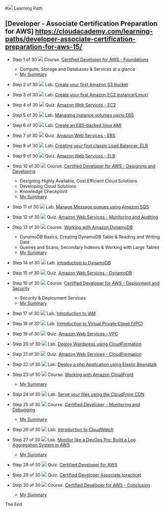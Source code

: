 #![](https://github.com/maxaldunate/aws-training/blob/master/icons/courses.ico) Learning Path

## [Developer - Associate Certification Preparation for AWS] https://cloudacademy.com/learning-paths/developer-associate-certification-preparation-for-aws-15/

* Step 1 of 30
![](https://github.com/maxaldunate/aws-training/blob/master/icons/courses.ico)
Course. [Certified Developer for AWS - Foundations](https://cloudacademy.com/amazon-web-services/certified-developer-foundations-course/)
  - Compute, Storage and Databases & Services at a glance  
  - [My Summary](https://github.com/maxaldunate/aws-training/blob/master/learning-paths-developer-associate-certification-preparation-for-aws-15/Setp01of30.%20Certified%20Developer%20for%20AWS.%20Foundations.md)

* Step 2 of 30
![](https://github.com/maxaldunate/aws-training/blob/master/icons/labs.ico)
Lab. [Create your first Amazon S3 bucket](https://cloudacademy.com/amazon-web-services/labs/create-your-first-amazon-s3-bucket-2/)

* Step 3 of 30
![](https://github.com/maxaldunate/aws-training/blob/master/icons/labs.ico)
Lab. [Create your first Amazon EC2 instance(Linux)](https://cloudacademy.com/amazon-web-services/labs/create-your-first-amazon-ec2-instance-1/)

* Step 4 of 30
![](https://github.com/maxaldunate/aws-training/blob/master/icons/quizzes.ico)
Quiz. [Amazon Web Services - EC2](https://cloudacademy.com/quiz/study/497270/results/)

* Step 5 of 30
![](https://github.com/maxaldunate/aws-training/blob/master/icons/labs.ico)
Lab. [Managing instance volumes using EBS](https://cloudacademy.com/amazon-web-services/labs/managing-instance-volumes-using-ebs-6/)

* Step 6 of 30
![](https://github.com/maxaldunate/aws-training/blob/master/icons/labs.ico)
Lab. [Create an EBS-backed linux AMI](https://cloudacademy.com/amazon-web-services/labs/create-ebs-backed-linux-ami-7/)

* Step 7 of 30
![](https://github.com/maxaldunate/aws-training/blob/master/icons/quizzes.ico)
Quiz. [Amazon Web Services - EBS](https://cloudacademy.com/quiz/study/497018/results/)

* Step 8 of 30
![](https://github.com/maxaldunate/aws-training/blob/master/icons/labs.ico)
Lab. [Creating your first classic Load Balancer. ELB](https://cloudacademy.com/amazon-web-services/labs/create-your-first-amazon-elastic-load-balancing-elb-4/)

* Step 9 of 30
![](https://github.com/maxaldunate/aws-training/blob/master/icons/quizzes.ico)
Quiz. [Amazon Web Services - ELB](https://cloudacademy.com/quiz/study/497023/results/)

* Step 10 of 30
![](https://github.com/maxaldunate/aws-training/blob/master/icons/courses.ico)
Course. [Certified Developer for AWS - Designing and Developing](https://cloudacademy.com/amazon-web-services/certified-developer-designing-and-developing-course/)
  - Designing Highly Available, Cost Efficient Cloud Solutions
  - Developing Cloud Solutions
  - Knowledge Checkpoint
  - [My Summary](https://github.com/maxaldunate/aws-training/blob/master/learning-paths-developer-associate-certification-preparation-for-aws-15/Setp10of30.%20Certified%20Developer%20for%20AWS.%20Designing%20and%20Developing.md)

* Step 11 of 30
![](https://github.com/maxaldunate/aws-training/blob/master/icons/labs.ico)
Lab. [Manage Message queues using Amazon SQS](https://cloudacademy.com/amazon-web-services/labs/manage-message-queue-amazon-sqs-16/)

* Step 12 of 30
![](https://github.com/maxaldunate/aws-training/blob/master/icons/quizzes.ico)
Quiz. [Amazon Web Services - Monitoring and Auditing](https://cloudacademy.com/quiz/study/498827/results/)

* Step 13 of 30
![](https://github.com/maxaldunate/aws-training/blob/master/icons/courses.ico)
Course. [Working with Amazon DynamoDB](https://cloudacademy.com/amazon-web-services/working-with-amazon-dynamodb-course/)
  - DynamoDB Basics, Creating DynamoDB Table & Reading and Writing Data
  - Queires and Scans, Secondary Indexes & Working with Large Tables
  - [My Summary](https://github.com/maxaldunate/aws-training/blob/master/learning-paths-developer-associate-certification-preparation-for-aws-15/Setp13of30.%20Working%20with%20Amazon%20DynamoDB.md)

* Step 14 of 30
![](https://github.com/maxaldunate/aws-training/blob/master/icons/labs.ico)
Lab. [Introduction to DynamoDB](https://cloudacademy.com/amazon-web-services/labs/introduction-dynamodb-8/)

* Step 15 of 30
![](https://github.com/maxaldunate/aws-training/blob/master/icons/quizzes.ico)
Quiz. [Amazon Web Services - DynamoDB](https://cloudacademy.com/quiz/study/498841/results/)

* Step 16 of 30
![](https://github.com/maxaldunate/aws-training/blob/master/icons/courses.ico)
Course. [Certified Developer for AWS - Deployment and Security](https://cloudacademy.com/amazon-web-services/deployment-and-security-certified-developer-for-aws-course/)
  - Security & Deployment Services
  - [My Summary](https://github.com/maxaldunate/aws-training/blob/master/learning-paths-developer-associate-certification-preparation-for-aws-15/Setp16of30.%20Working%20with%20Amazon%20DynamoDB%20-%20Copy.md)

* Step 17 of 30
![](https://github.com/maxaldunate/aws-training/blob/master/icons/labs.ico)
Lab. [Introduction to IAM](https://cloudacademy.com/amazon-web-services/labs/introduction-iam-13/)

* Step 18 of 30
![](https://github.com/maxaldunate/aws-training/blob/master/icons/labs.ico)
Lab. [Introduction to Virtual Private Cloud (VPC)](https://cloudacademy.com/amazon-web-services/labs/introduction-virtual-private-cloud-vpc-9/)

* Step 19 of 30
![](https://github.com/maxaldunate/aws-training/blob/master/icons/quizzes.ico)
Quiz. [Amazon Web Services - VPC](https://cloudacademy.com/quiz/study/502821/results/)

* Step 20 of 30
![](https://github.com/maxaldunate/aws-training/blob/master/icons/labs.ico)
Lab. [Deploy Wordpress using CloudFormation](https://cloudacademy.com/amazon-web-services/labs/deploy-wordpress-cloudformation-17/)

* Step 21 of 30
![](https://github.com/maxaldunate/aws-training/blob/master/icons/quizzes.ico)
Quiz. [Amazon Web Services - CloudFormation](https://cloudacademy.com/quiz/study/503113/results/)

* Step 22 of 30
![](https://github.com/maxaldunate/aws-training/blob/master/icons/labs.ico)
Lab. [Deploy a php Application using Elastic Beanstalk](https://cloudacademy.com/amazon-web-services/labs/deploy-php-application-using-elastic-beanstalk-26/)

* Step 23 of 30
![](https://github.com/maxaldunate/aws-training/blob/master/icons/courses.ico)
Course. [Working with Amazon CloudFront](https://cloudacademy.com/amazon-web-services/cloudfront-course/)
  - [My Summary](https://github.com/maxaldunate/aws-training/blob/master/learning-paths-developer-associate-certification-preparation-for-aws-15/Step23of30.%20Course.%20Working%20with%20Amazon%20CloudFront.md)

* Step 24 of 30
![](https://github.com/maxaldunate/aws-training/blob/master/icons/labs.ico)
Lab. [Serve your files using the CloudFront CDN](https://cloudacademy.com/amazon-web-services/labs/serve-your-files-using-cloudfront-cdn-15/)

* Step 25 of 30
![](https://github.com/maxaldunate/aws-training/blob/master/icons/courses.ico)
Course. [Certified Developer - Monitoring and Debugging](https://cloudacademy.com/amazon-web-services/certified-developer-monitoring-and-debugging-course/)
  - [My Summary](https://github.com/maxaldunate/aws-training/blob/master/learning-paths-developer-associate-certification-preparation-for-aws-15/Step25of30.%20Course.%20Certified%20Developer%20-%20Monitoring%20and%20Debugging.md)

* Step 26 of 30
![](https://github.com/maxaldunate/aws-training/blob/master/icons/labs.ico)
Lab. [Introduction to CloudWatch](https://cloudacademy.com/amazon-web-services/labs/introduction-to-cloudwatch-18/)

* Step 27 of 30
![](https://github.com/maxaldunate/aws-training/blob/master/icons/labs.ico)
Lab. [Monitor like a DevOps Pro: Build a Log Aggregation System in AWS](https://cloudacademy.com/amazon-web-services/labs/aws-devops-pro-monitoring-build-log-aggregation-system-38/)
  - [My Summary](https://github.com/maxaldunate/aws-training/tree/master/learning-paths-developer-associate-certification-preparation-for-aws-15/Step27of30.%20Lab.%20Log%20Aggregation%20System%20with%20Cloud%20Watch%20Elastic%20Search)

* Step 28 of 30
![](https://github.com/maxaldunate/aws-training/blob/master/icons/quizzes.ico)
Quiz. [Certified Developer for AWS](https://cloudacademy.com/quiz/study/503493/)

* Step 29 of 30
![](https://github.com/maxaldunate/aws-training/blob/master/icons/quizzes.ico)
Quiz. [Certified Developer Associate (practice)](https://cloudacademy.com/quiz/test/503494/)

* Step 30 of 30
![](https://github.com/maxaldunate/aws-training/blob/master/icons/courses.ico)
Course. [Certified Developer for AWS - Conclusion](https://cloudacademy.com/amazon-web-services/certified-developer-for-aws-conclusion-course/)
  - [My Summary](https://github.com/maxaldunate/aws-training/blob/master/learning-paths-developer-associate-certification-preparation-for-aws-15/Step30of30.%20Course.%20Certified%20Developer%20for%20AWS%20-%20Conclusion.md)

The End
